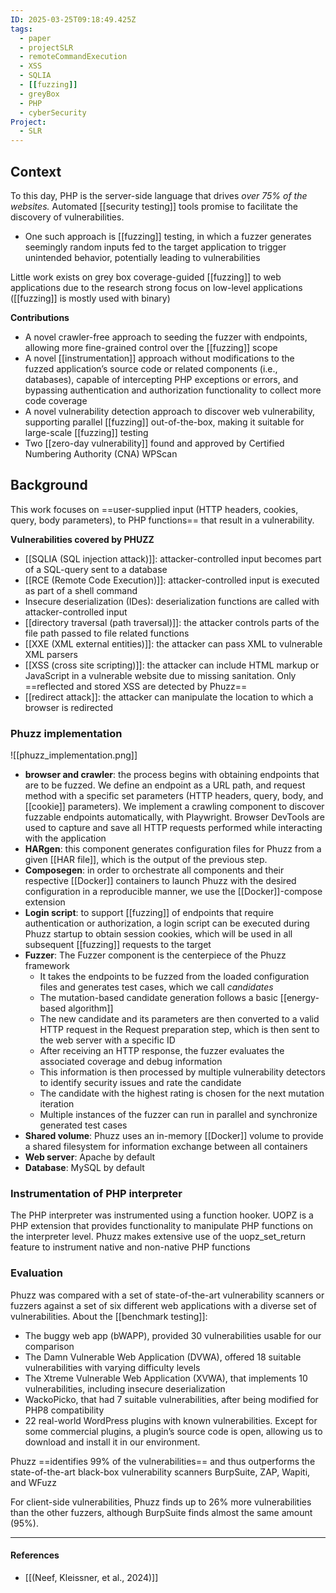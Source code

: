 ```yaml
---
ID: 2025-03-25T09:18:49.425Z
tags:
  - paper
  - projectSLR
  - remoteCommandExecution
  - XSS
  - SQLIA
  - [[fuzzing]]
  - greyBox
  - PHP
  - cyberSecurity
Project:
  - SLR
---
```

## Context

To this day, PHP is the server-side language that drives *over 75% of the websites.* Automated [[security testing]] tools promise to facilitate the discovery of vulnerabilities.
- One such approach is [[fuzzing]] testing, in which a fuzzer generates seemingly random inputs fed to the target application to trigger unintended behavior, potentially leading to vulnerabilities

Little work exists on grey box coverage-guided [[fuzzing]] to web applications due to the research strong focus on low-level applications ([[fuzzing]] is mostly used with binary)

**Contributions**
- A novel crawler-free approach to seeding the fuzzer with endpoints, allowing more fine-grained control over the [[fuzzing]] scope
- A novel [[instrumentation]] approach without modifications to the fuzzed application’s source code or related components (i.e., databases), capable of intercepting PHP exceptions or errors, and bypassing authentication and authorization functionality to collect more code coverage
- A novel vulnerability detection approach to discover web vulnerability, supporting parallel [[fuzzing]] out-of-the-box, making it suitable for large-scale [[fuzzing]] testing
- Two [[zero-day vulnerability]] found and approved by Certified Numbering Authority (CNA) WPScan

## Background

This work focuses on ==user-supplied input (HTTP headers, cookies, query, body parameters), to PHP functions== that result in a vulnerability.

**Vulnerabilities covered by PHUZZ**
- [[SQLIA (SQL injection attack)]]: attacker-controlled input becomes part of a SQL-query sent to a database
- [[RCE (Remote Code Execution)]]: attacker-controlled input is executed as part of a shell command
- Insecure deserialization (IDes):  deserialization functions are called with attacker-controlled input
- [[directory traversal (path traversal)]]: the attacker controls parts of the file path passed to file related functions
- [[XXE (XML external entities)]]: the attacker can pass XML to vulnerable XML parsers
- [[XSS (cross site scripting)]]: the attacker can include HTML markup or JavaScript in a vulnerable website due to missing sanitation. Only ==reflected and stored XSS are detected by Phuzz==
- [[redirect attack]]: the attacker can manipulate the location to which a browser is redirected

### Phuzz implementation

![[phuzz_implementation.png]]
- **browser and crawler**: the process begins with obtaining endpoints that are to be fuzzed. We define an endpoint as a URL path, and request method with a specific set parameters (HTTP headers, query, body, and [[cookie]] parameters). We implement a crawling component to discover fuzzable endpoints automatically, with Playwright. Browser DevTools are used to capture and save all HTTP requests performed while interacting with the application
- **HARgen**: this component generates configuration files for Phuzz from a given [[HAR file]], which is the output of the previous step.
- **Composegen**: in order to orchestrate all components and their respective [[Docker]] containers to launch Phuzz with the desired configuration in a reproducible manner, we use the [[Docker]]-compose extension
- **Login script**: to support [[fuzzing]] of endpoints that require authentication or authorization, a login script can be executed during Phuzz startup to obtain session cookies, which will be used in all subsequent [[fuzzing]] requests to the target
- **Fuzzer**: The Fuzzer component is the centerpiece of the Phuzz framework
	- It takes the endpoints to be fuzzed from the loaded configuration files and generates test cases, which we call *candidates*
	- The mutation-based candidate generation follows a basic [[energy-based algorithm]]
	- The new candidate and its parameters are then converted to a valid HTTP request in the Request preparation step, which is then sent to the web server with a specific ID
	- After receiving an HTTP response, the fuzzer evaluates the associated coverage and debug information
	- This information is then processed by multiple vulnerability detectors to identify security issues and rate the candidate
	- The candidate with the highest rating is chosen for the next mutation iteration
	- Multiple instances of the fuzzer can run in parallel and synchronize generated test cases
- **Shared volume**: Phuzz uses an in-memory [[Docker]] volume to provide a shared filesystem for information exchange between all containers
- **Web server**: Apache by default
- **Database**: MySQL by default

### Instrumentation of PHP interpreter

The PHP interpreter was instrumented using a function hooker. UOPZ is a PHP extension that provides functionality to manipulate PHP functions on the interpreter level. Phuzz makes extensive use of the uopz_set_return feature to instrument native and non-native PHP functions

### Evaluation

Phuzz was compared with a set of state-of-the-art vulnerability scanners or fuzzers against a set of six different web applications with a diverse set of vulnerabilities. About the [[benchmark testing]]:
- The buggy web app (bWAPP), provided 30 vulnerabilities usable for our comparison
- The Damn Vulnerable Web Application (DVWA), offered 18 suitable vulnerabilities with varying difficulty levels
- The Xtreme Vulnerable Web Application (XVWA), that implements 10 vulnerabilities, including insecure deserialization
- WackoPicko, that had 7 suitable vulnerabilities, after being modified for PHP8 compatibility
- 22 real-world WordPress plugins with known vulnerabilities. Except for some commercial plugins, a plugin’s source code is open, allowing us to download and install it in our environment.

Phuzz ==identifies 99% of the vulnerabilities== and thus outperforms the state-of-the-art black-box vulnerability scanners BurpSuite, ZAP, Wapiti, and WFuzz

For client-side vulnerabilities, Phuzz finds up to 26% more vulnerabilities than the other fuzzers, although BurpSuite finds almost the same amount (95%).

---
#### References
- [[(Neef, Kleissner, et al., 2024)]]
